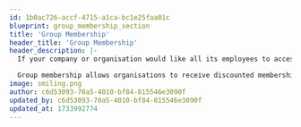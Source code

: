 ```yaml
---
id: 1b0ac726-accf-4715-a1ca-bc1e25faa01c
blueprint: group_membership_section
title: 'Group Membership'
header_title: 'Group Membership'
header_description: |-
  If your company or organisation would like all its employees to access CDC membership benefits, we offer a discount with our group membership scheme.

  Group membership allows organisations to receive discounted membership subscriptions for their employees, where the memberships are purchased through a single invoice. Membership costs £105 per person and a discount is available if your organisation has a scheme with at least 10 members:
image: smiling.png
author: c6d53093-70a5-4010-bf84-815546e3090f
updated_by: c6d53093-70a5-4010-bf84-815546e3090f
updated_at: 1733992774
---
```

